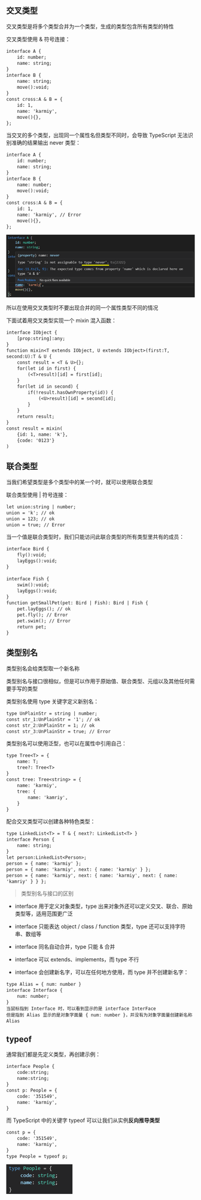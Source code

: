 ## 交叉类型

交叉类型是将多个类型合并为一个类型，生成的类型包含所有类型的特性

交叉类型使用 & 符号连接：

    interface A {
        id: number;
        name: string;
    }
    interface B {
        name: string;
        move():void;
    }
    const cross:A & B = {
        id: 1,
        name: 'karmiy',
        move(){},
    }; 

当交叉的多个类型，出现同一个属性名但类型不同时，会导致 TypeScript 无法识别准确的结果输出 never 类型：

    interface A {
        id: number;
        name: string;
    }
    interface B {
        name: number;
        move():void;
    }
    const cross:A & B = {
        id: 1,
        name: 'karmiy', // Error
        move(){},
    }; 

![Alt text](imgs/11-01.png)

所以在使用交叉类型时不要出现合并的同一个属性类型不同的情况

下面试着用交叉类型实现一个 mixin 混入函数：

    interface IObject {
        [prop:string]:any;
    }
    function mixin<T extends IObject, U extends IObject>(first:T, second:U):T & U {
        const result = <T & U>{};
        for(let id in first) {
            (<T>result)[id] = first[id];
        }
        for(let id in second) {
            if(!result.hasOwnProperty(id)) {
                (<U>result)[id] = second[id];
            }
        }
        return result;
    }
    const result = mixin(
        {id: 1, name: 'k'},
        {code: '0123'}
    )

## 联合类型

当我们希望类型是多个类型中的某一个时，就可以使用联合类型

联合类型使用 | 符号连接：

    let union:string | number;
    union = 'k'; // ok
    union = 123; // ok
    union = true; // Error

当一个值是联合类型时，我们只能访问此联合类型的所有类型里共有的成员：

    interface Bird {
        fly():void;
        layEggs():void;
    }
    
    interface Fish {
        swim():void;
        layEggs():void;
    }
    function getSmallPet(pet: Bird | Fish): Bird | Fish {
        pet.layEggs(); // ok
        pet.fly(); // Error
        pet.swim(); // Error
        return pet;
    }

## 类型别名

类型别名会给类型取一个新名称

类型别名与接口很相似，但是可以作用于原始值、联合类型、元组以及其他任何需要手写的类型

类型别名使用 type 关键字定义新别名：

    type UnPlainStr = string | number;
    const str_1:UnPlainStr = '1'; // ok
    const str_2:UnPlainStr = 1; // ok
    const str_3:UnPlainStr = true; // Error

类型别名可以使用泛型，也可以在属性中引用自己：

    type Tree<T> = {
        name: T;
        tree?: Tree<T>
    }
    const tree: Tree<string> = {
        name: 'karmiy',
        tree: {
            name: 'kamriy',
        }
    }

配合交叉类型可以创建各种特色类型：

    type LinkedList<T> = T & { next?: LinkedList<T> }
    interface Person {
        name: string;
    }
    let person:LinkedList<Person>;
    person = { name: 'karmiy' };
    person = { name: 'karmiy', next: { name: 'karmiy' } };
    person = { name: 'karmiy', next: { name: 'karmiy', next: { name: 'kamriy' } } };

> 类型别名与接口的区别

- interface 用于定义对象类型，type 出来对象外还可以定义交叉、联合、原始类型等，适用范围更广泛

- interface 只能表达 object / class / function 类型，type 还可以支持字符串、数组等

- interface 同名自动合并，type 只能 & 合并

- interface 可以 extends、implements，而 type 不行

- interface 会创建新名字，可以在任何地方使用，而 type 并不创建新名字：

```````````````
type Alias = { num: number }
interface Interface {
    num: number;
}
当鼠标指到 Interface 时，可以看到显示的是 interface InterFace
但是指到 Alias 显示的是对象字面量 { num: number }，并没有为对象字面量创建新名称 Alias

```````````````

## typeof

通常我们都是先定义类型，再创建示例：

    interface People {
        code:string;
        name:string;
    }
    const p: People = {
        code: '351549',
        name: 'karmiy',
    }

而 TypeScript 中的关键字 typeof 可以让我们从实例**反向推导类型**

    const p = {
        code: '351549',
        name: 'karmiy',
    }
    type People = typeof p;

![Alt text](imgs/11-02.png)